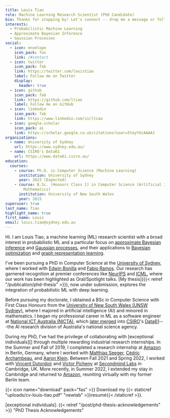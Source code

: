 ```yaml
---
title: Louis Tiao
role: Machine Learning Research Scientist (PhD Candidate)
bio: Thanks for stopping by! Let's connect -- drop me a message or follow me
interests:
  - Probabilistic Machine Learning
  - Approximate Bayesian Inference
  - Gaussian Processes
social:
  - icon: envelope
    icon_pack: fas
    link: /#contact
  - icon: twitter
    icon_pack: fab
    link: https://twitter.com/louistiao
    label: Follow me on Twitter
    display:
      header: true
  - icon: github
    icon_pack: fab
    link: https://github.com/ltiao
    label: Follow me on GitHub
  - icon: linkedin
    icon_pack: fab
    link: https://www.linkedin.com/in/ltiao
  - icon: google-scholar
    icon_pack: ai
    link: https://scholar.google.co.uk/citations?user=5teyYXcAAAAJ
organizations:
  - name: University of Sydney
    url: https://www.sydney.edu.au/
  - name: CSIRO's Data61
    url: https://www.data61.csiro.au/
education:
  courses:
    - course: Ph.D. in Computer Science (Machine Learning)
      institution: University of Sydney
      year: 2023 (Expected)
    - course: B.Sc. (Honours Class 1) in Computer Science (Artificial Intelligence and
        Mathematics)
      institution: University of New South Wales
      year: 2015
superuser: true
last_name: Tiao
highlight_name: true
first_name: Louis
email: louis.tiao@sydney.edu.au
---
```


Hi. I am Louis Tiao, a machine learning (ML) research scientist with a broad 
interest in probabilistic ML and a particular focus 
on [approximate Bayesian inference](tag/gaussian-processes) 
and [Gaussian processes](tag/gaussian-processes), and their applications 
to [Bayesian optimization](tag/bayesian-optimization) 
and [graph representation learning](#).

I've been pursuing a PhD in Computer Science at the [University of Sydney](https://www.sydney.edu.au/), where I worked with [Edwin Bonilla](#) and [Fabio Ramos](#).
Our research has garnered recognition at premier conferences like [NeurIPS](#) and [ICML](#), where our work has been highlighted as Oral/Spotlight talks.
[My thesis]({{< relref "/publication/phd-thesis" >}}), now under submission, explores the integration of probabilistic ML with deep learning.
<!-- Some of our work has been recognized at premier conferences 
such as [NeurIPS](#) and [ICML](#), where they have been highlighted as 
oral/spotlight talks. -->
Before pursuing my doctorate, I obtained a BSc in Computer Science with 
First Class Honours from 
the [University of New South Wales (UNSW Sydney)](https://www.unsw.edu.au/), 
where I majored in artificial intelligence (AI) and minored in mathematics.
I began my professional career in ML as a software engineer
at [National ICT Australia (NICTA)](https://en.wikipedia.org/wiki/NICTA), 
which [later merged](https://www.zdnet.com/article/csiro-swallows-nicta-to-form-data61/) 
into [CSIRO](www.csiro.au)'s [Data61](https://research.csiro.au/data61/)---the 
AI research division of Australia's national science agency.

During my PhD, I've had the privilege of collaborating with [exceptional individuals][] through multiple rewarding industrial research internships.
In the Summer and Fall of 2019, I completed a research internship at [Amazon][]
in Berlin, Germany, where I worked with [Matthias Seeger](https://mseeger.github.io/), [Cédric Archambeau](http://www0.cs.ucl.ac.uk/staff/c.archambeau/), and [Aaron Klein](https://aaronkl.github.io/).
Between Fall 2021 and Spring 2022, I worked with [Vincent Dutordoir](#) 
and [Victor Picheny](#) at [Secondmind Labs](https://www.secondmind.ai/) in Cambridge, UK. 
More recently, in Summer 2022, I extended my stay in Cambridge and returned to [Amazon][],
reuniting virtually with my former Berlin team.

<!-- once again to work with Aaron, Cédric, and Matthias. -->

<!-- As a researcher, I am passionate about pushing the boundaries of machine learning, and I aspire to make meaningful contributions to the field. My journey has been enriched by the outstanding people I've had the opportunity to collaborate with, both in academia and industry. I look forward to continuing my exploration of cutting-edge ML techniques and their applications, driving innovation, and advancing the field for the benefit of society. -->

{{< icon name="download" pack="fas" >}} Download my {{< staticref "uploads/cv-louis-tiao.pdf" "newtab" >}}resumé{{< /staticref >}}.

[Amazon]: https://aws.amazon.com/sagemaker/ "Amazon SageMaker"
[exceptional individuals]: {{< relref "/post/phd-thesis-acknowledgements" >}} "PhD Thesis Acknowledgements"

